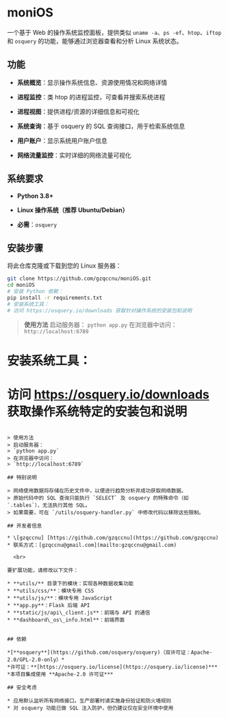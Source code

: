 # moniOS

一个基于 Web 的操作系统监控面板，提供类似 `uname -a`、`ps -ef`、`htop`、`iftop` 和 `osquery` 的功能，能够通过浏览器查看和分析 Linux 系统状态。

## 功能
- **系统概览**：显示操作系统信息、资源使用情况和网络详情

- **进程监控**：类 htop 的进程监控，可查看并搜索系统进程

- **进程视图**：提供进程/资源的详细信息和可视化

- **系统查询**：基于 osquery 的 SQL 查询接口，用于检索系统信息

- **用户账户**：显示系统用户账户信息

- **网络流量监控**：实时详细的网络流量可视化

## 系统要求
- **Python 3.8+**

- **Linux 操作系统（推荐 Ubuntu/Debian）**

- **必需**：`osquery`

## 安装步骤
将此仓库克隆或下载到您的 Linux 服务器：

```bash
git clone https://github.com/gzqccnu/moniOS.git
cd moniOS
# 安装 Python 依赖：
pip install -r requirements.txt
# 安装系统工具：
# 访问 https://osquery.io/downloads 获取针对操作系统的安装包和说明
````

> **使用方法**
> 启动服务器：
> `python app.py`
> 在浏览器中访问：
> `http://localhost:6789`
# 安装系统工具：
# 访问 https://osquery.io/downloads 获取操作系统特定的安装包和说明
````

> 使用方法
> 启动服务器：
> `python app.py`
> 在浏览器中访问：
> `http://localhost:6789`

## 特别说明

> 网络使用数据将存储在历史文件中，以便进行趋势分析并成功获取网络数据。
> 原始代码中的 SQL 查询只能执行 `SELECT` 及 osquery 的特殊命令（如 `.tables`），无法执行其他 SQL。
> 如果需要，可在 `/utils/osquery-handler.py` 中修改代码以移除这些限制。

## 开发者信息

* \[gzqccnu] [https://github.com/gzqccnu](https://github.com/gzqccnu)
* 联系方式：[gzqccnu@gmail.com](mailto:gzqccnu@gmail.com)

  <br>

要扩展功能，请修改以下文件：

* **utils/** 目录下的模块：实现各种数据收集功能
* **utils/css/**：模块专用 CSS
* **utils/js/**：模块专用 JavaScript
* **app.py**：Flask 后端 API
* **static/js/api\_client.js**：前端与 API 的通信
* **dashboard\_os\_info.html**：前端界面


## 依赖

*[**osquery**](https://github.com/osquery/osquery)（双许可证：Apache-2.0/GPL-2.0-only）*
*许可证：**[https://osquery.io/license](https://osquery.io/license)***
*本项目集成使用 **Apache-2.0 许可证***

## 安全考虑

* 应用默认监听所有网络接口。生产部署时请实施身份验证和防火墙规则
* 对 osquery 功能已做 SQL 注入防护，但仍建议仅在安全环境中使用
